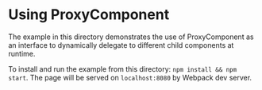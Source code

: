 # Using ProxyComponent

The example in this directory demonstrates the use of ProxyComponent as an interface to dynamically delegate to different child components at runtime.

To install and run the example from this directory: `npm install && npm start`. The page will be served on `localhost:8080` by Webpack dev server.
